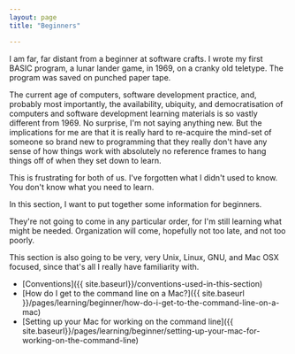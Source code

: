 ```yaml
---
layout: page
title: "Beginners"

---
```


I am far, far distant from a beginner at software crafts. I wrote my
first BASIC program, a lunar lander game, in 1969, on a cranky old
teletype. The program was saved on punched paper tape.

The current age of computers, software development practice, and,
probably most importantly, the availability, ubiquity, and
democratisation of computers and software development learning
materials is so vastly different from 1969. No surprise, I'm not
saying anything new. But the implications for me are that it is really
hard to re-acquire the mind-set of someone so brand new to programming
that they really don't have any sense of how things work with
absolutely no reference frames to hang things off of when they set
down to learn.

This is frustrating for both of us. I've forgotten what I didn't used
to know. You don't know what you need to learn.

In this section, I want to put together some information for
beginners.

They're not going to come in any particular order, for I'm still
learning what might be needed. Organization will come, hopefully not
too late, and not too poorly.

This section is also going to be very, very Unix, Linux, GNU, and Mac
OSX focused, since that's all I really have familiarity with.

* [Conventions]({{ site.baseurl}}/conventions-used-in-this-section)
* [How do I get to the command line on a Mac?]({{ site.baseurl }}/pages/learning/beginner/how-do-i-get-to-the-command-line-on-a-mac)
* [Setting up your Mac for working on the command line]({{ site.baseurl}}/pages/learning/beginner/setting-up-your-mac-for-working-on-the-command-line)
